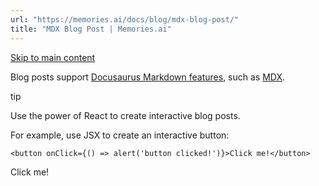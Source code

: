 ```yaml
---
url: "https://memories.ai/docs/blog/mdx-blog-post/"
title: "MDX Blog Post | Memories.ai"
---
```


[Skip to main content](https://memories.ai/docs/blog/mdx-blog-post/#__docusaurus_skipToContent_fallback)

Blog posts support [Docusaurus Markdown features](https://docusaurus.io/docs/markdown-features), such as [MDX](https://mdxjs.com/).

tip

Use the power of React to create interactive blog posts.

For example, use JSX to create an interactive button:

```codeBlockLines_e6Vv
<button onClick={() => alert('button clicked!')}>Click me!</button>

```

Click me!
